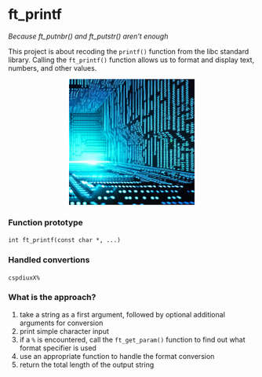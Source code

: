 # ft_printf
*Because ft_putnbr() and ft_putstr() aren’t enough*

This project is about recoding the <code>printf()</code> function from the libc standard library. Calling the <code>ft_printf()</code> function allows us to format and display text, numbers, and other values.

<p align="center">
  <img width="256" height="256" src="resources/Hotpot_binary_typewriter.png">
</p>

### Function prototype

<code>int ft_printf(const char *, ...)</code>

### Handled convertions

<code>cspdiuxX%</code>

### What is the approach?
1. take a string as a first argument, followed by optional additional arguments for conversion
2. print simple character input
3. if a <code>%</code> is encountered, call the <code>ft_get_param()</code> function to find out what format specifier is used
4. use an appropriate function to handle the format conversion
5. return the total length of the output string

